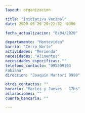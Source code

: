 ```yaml
---
layout: organizacion

title: "Iniciativa Vecinal"
date: 2020-05-26 20:22:32 -0300

fecha_actualizacion: "6/04/2020"

departamento: "Montevideo"
barrio: "Cerro Norte"
actividades: "Merienda"
necesidades: "Alimentos"
necesidades_especificas: ""
telefono_contacto: "095599303
Fabiana"
direccion: "Joaquín Martori 9990"

otros_contactos: ""
horario: "Martes y Jueves - 17hs"
aclaraciones: ""
cuenta_bancaria: ""

---
```

